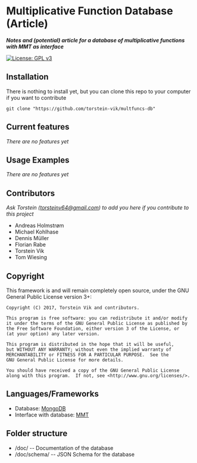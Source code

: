 # Multiplicative Function Database (Article)
***Notes and (potential) article for a database of multiplicative functions with MMT as interface*** <p>

[![License: GPL v3](https://img.shields.io/badge/License-GPL%20v3-blue.svg)](https://www.gnu.org/licenses/gpl-3.0)


## Installation

There is nothing to install yet, but you can clone this repo to your computer if you want to contribute
```
git clone "https://github.com/torstein-vik/multfuncs-db"
```

## Current features
*There are no features yet*
## Usage Examples
*There are no features yet*

## Contributors

_Ask Torstein ([torsteinv64@gmail.com](mailto:torsteinv64@gmail.com)) to add you here if you contribute to this project_
* Andreas Holmstrøm
* Michael Kohlhase
* Dennis Müller
* Florian Rabe
* Torstein Vik
* Tom Wiesing

## Copyright


This framework is and will remain completely open source, under the GNU General Public License version 3+:

    Copyright (C) 2017, Torstein Vik and contributors.

    This program is free software: you can redistribute it and/or modify
    it under the terms of the GNU General Public License as published by
    the Free Software Foundation, either version 3 of the License, or
    (at your option) any later version.

    This program is distributed in the hope that it will be useful,
    but WITHOUT ANY WARRANTY; without even the implied warranty of
    MERCHANTABILITY or FITNESS FOR A PARTICULAR PURPOSE.  See the
    GNU General Public License for more details.

    You should have received a copy of the GNU General Public License
    along with this program.  If not, see <http://www.gnu.org/licenses/>.
    

## Languages/Frameworks

* Database: [MongoDB](https://github.com/mongodb/mongo)
* Interface with database: [MMT](https://github.com/UniFormal/MMT)

## Folder structure

* /doc/ -- Documentation of the database
* /doc/schema/ -- JSON Schema for the database
